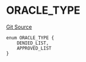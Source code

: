 # ORACLE_TYPE
[Git Source](https://github.com/thrackle-io/tron/blob/12b8f8795779c791ed3113763e21492860614b51/src/protocol/economic/ruleProcessor/RuleCodeData.sol)


```solidity
enum ORACLE_TYPE {
    DENIED_LIST,
    APPROVED_LIST
}
```

